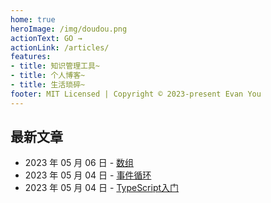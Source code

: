 ```yaml
---
home: true
heroImage: /img/doudou.png
actionText: GO →
actionLink: /articles/
features:
- title: 知识管理工具~
- title: 个人博客~
- title: 生活琐碎~
footer: MIT Licensed | Copyright © 2023-present Evan You
---
```


## 最新文章
-  2023 年 05 月 06 日 - [数组](/articles/JS/Array)
-  2023 年 05 月 04 日 - [事件循环](/articles/Browser/EventLoop)
-  2023 年 05 月 04 日 - [TypeScript入门](/articles/TypeScirpt/Introduction)